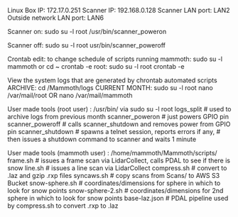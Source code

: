 Linux Box IP: 172.17.0.251
Scanner IP: 192.168.0.128
Scanner LAN port: LAN2
Outside network LAN port: LAN6

Scanner on:
sudo su -l root
/usr/bin/scanner_poweron

Scanner off:
sudo su -l root
usr/bin/scanner_poweroff

Crontab edit: to change schedule of scripts running
mammoth: sudo su -l mammoth or cd ~
         crontab -e
root:    sudo su -l root
         crontab -e

View the system logs that are generated by chrontab automated scripts
ARCHIVE: cd /Mammoth/logs
CURRENT MONTH: sudo su -l root
               nano /var/mail/root
                        OR
               nano /var/mail/mammoth

User made tools (root user) : /usr/bin/ via sudo su -l root
logs_split              # used to archive logs from previous month
scanner_poweron         # just powers GPIO pin
scanner_poweroff        # calls scanner_shutdown and removes power from GPIO pin
scanner_shutdown        # spawns a telnet session, reports errors if any,
                        # then issues a shutdown command to scanner and waits 1 minute

User made tools (mammoth user) : /home/mammoth/Mammoth/scripts/
frame.sh                # issues a frame scan via LidarCollect, calls PDAL to see if there is snow
line.sh                 # issues a line scan via LidarCollect
compress.sh             # convert to .laz and gzip .rxp files
syncaws.sh              # copy scans from Scans/ to AWS S3 Bucket
snow-sphere.sh          # coordinates/dimensions for sphere in which to look for snow points
snow-sphere-2.sh        # coordinates/dimensions for 2nd sphere in which to look for snow points
base-laz.json           # PDAL pipeline used by compress.sh to convert .rxp to .laz
